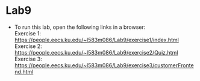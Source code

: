 # Lab9
- To run this lab, open the following links in a browser:  
Exercise 1: https://people.eecs.ku.edu/~l583m086/Lab9/exercise1/index.html  
Exercise 2: https://people.eecs.ku.edu/~l583m086/Lab9/exercise2/Quiz.html  
Exercise 3: https://people.eecs.ku.edu/~l583m086/Lab9/exercise3/customerFrontend.html

